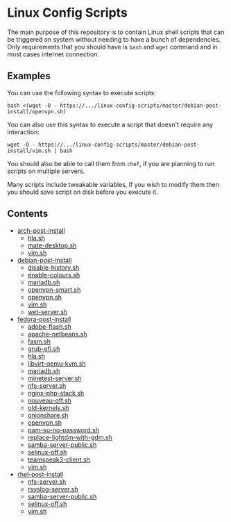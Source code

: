# Linux Config Scripts

The main purpose of this repository is to contain Linux shell scripts
that can be triggered on system without needing to have a bunch of dependencies.
Only requirements that you should have is `bash` and `wget` command
and in most cases internet connection.

## Examples
You can use the following syntax to execute scripts:
```
bash <(wget -O - https://.../linux-config-scripts/master/debian-post-install/openvpn.sh)
```

You can also use this syntax to execute a script that doesn't require any interaction:
```
wget -O - https://.../linux-config-scripts/master/debian-post-install/vim.sh | bash
```

You should also be able to call them from `chef`, if you are planning to run scripts on multiple servers.

Many scripts include tweakable variables, if you wish to modify them then
you should save script on disk before you execute it.

## Contents

 * [arch-post-install](./arch-post-install)
   * [hla.sh](./arch-post-install/hla.sh)
   * [mate-desktop.sh](./arch-post-install/mate-desktop.sh)
   * [vim.sh](./arch-post-install/vim.sh)
 * [debian-post-install](./debian-post-install)
   * [disable-history.sh](./debian-post-install/disable-history.sh)
   * [enable-colours.sh](./debian-post-install/enable-colours.sh)
   * [mariadb.sh](./debian-post-install/mariadb.sh)
   * [openvpn-smart.sh](./debian-post-install/openvpn-smart.sh)
   * [openvpn.sh](./debian-post-install/openvpn.sh)
   * [vim.sh](./debian-post-install/vim.sh)
   * [wet-server.sh](./debian-post-install/wet-server.sh)
 * [fedora-post-install](./fedora-post-install)
   * [adobe-flash.sh](./fedora-post-install/adobe-flash.sh)
   * [apache-netbeans.sh](./fedora-post-install/apache-netbeans.sh)
   * [fasm.sh](./fedora-post-install/fasm.sh)
   * [grub-efi.sh](./fedora-post-install/grub-efi.sh)
   * [hla.sh](./fedora-post-install/hla.sh)
   * [libvirt-qemu-kvm.sh](./fedora-post-install/libvirt-qemu-kvm.sh)
   * [mariadb.sh](./fedora-post-install/mariadb.sh)
   * [minetest-server.sh](./fedora-post-install/minetest-server.sh)
   * [nfs-server.sh](./fedora-post-install/nfs-server.sh)
   * [nginx-php-stack.sh](./fedora-post-install/nginx-php-stack.sh)
   * [nouveau-off.sh](./fedora-post-install/nouveau-off.sh)
   * [old-kernels.sh](./fedora-post-install/old-kernels.sh)
   * [onionshare.sh](./fedora-post-install/onionshare.sh)
   * [openvpn.sh](./fedora-post-install/openvpn.sh)
   * [pam-su-no-password.sh](./fedora-post-install/pam-su-no-password.sh)
   * [replace-lightdm-with-gdm.sh](./fedora-post-install/replace-lightdm-with-gdm.sh)
   * [samba-server-public.sh](./fedora-post-install/samba-server-public.sh)
   * [selinux-off.sh](./fedora-post-install/selinux-off.sh)
   * [teamspeak3-client.sh](./fedora-post-install/teamspeak3-client.sh)
   * [vim.sh](./fedora-post-install/vim.sh)
 * [rhel-post-install](./rhel-post-install)
   * [nfs-server.sh](./rhel-post-install/nfs-server.sh)
   * [rsyslog-server.sh](./rhel-post-install/rsyslog-server.sh)
   * [samba-server-public.sh](./rhel-post-install/samba-server-public.sh)
   * [selinux-off.sh](./rhel-post-install/selinux-off.sh)
   * [vim.sh](./rhel-post-install/vim.sh)

